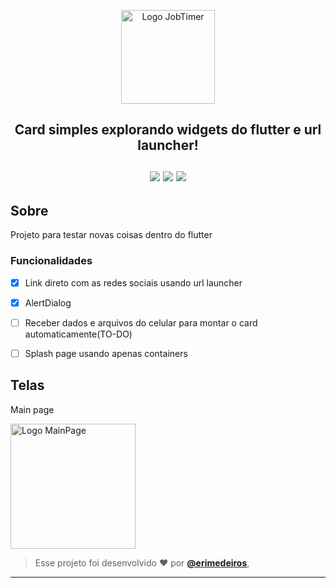 <p align="center">
      <img src="https://user-images.githubusercontent.com/73318684/178038062-99ed7040-b34a-4015-85a5-7a7b56a08940.png" width="150" alt="Logo JobTimer"/>

<h2 align="center"> Card simples explorando widgets do flutter e url launcher! </br></br> 

<img src="https://img.shields.io/badge/dart-C.svg?style=for-the-badge&logo=dart&color=152030">
<img src="https://img.shields.io/badge/flutter-C.svg?style=for-the-badge&logo=flutter&color=0468D7"> 
<img src="https://img.shields.io/badge/Visual%20Studio%20Code-%23323330.svg?style=for-the-badge&logo=visual-studio-code&logoColor=FFFFFF&color=2F74C0">   </h2>

<h2> Sobre </h2>
<p >
  Projeto para testar novas coisas dentro do flutter
</p>  

### Funcionalidades

- [x] Link direto com as redes sociais usando url launcher
- [x] AlertDialog
- [ ] Receber dados e arquivos do celular para montar o card automaticamente(TO-DO)
- [ ] Splash page usando apenas containers


<h2> Telas </h2>  
<p> Main page </p> 
<img src="https://user-images.githubusercontent.com/73318684/178166397-8f99be34-a66b-423a-a509-4e963990ac7d.jpg" width="200" alt="Logo MainPage"/>   







   
   >Esse projeto foi desenvolvido ❤️ por **[@erimedeiros](https://www.linkedin.com/in/erimedeiros/)**,<br> 

   ---
  
